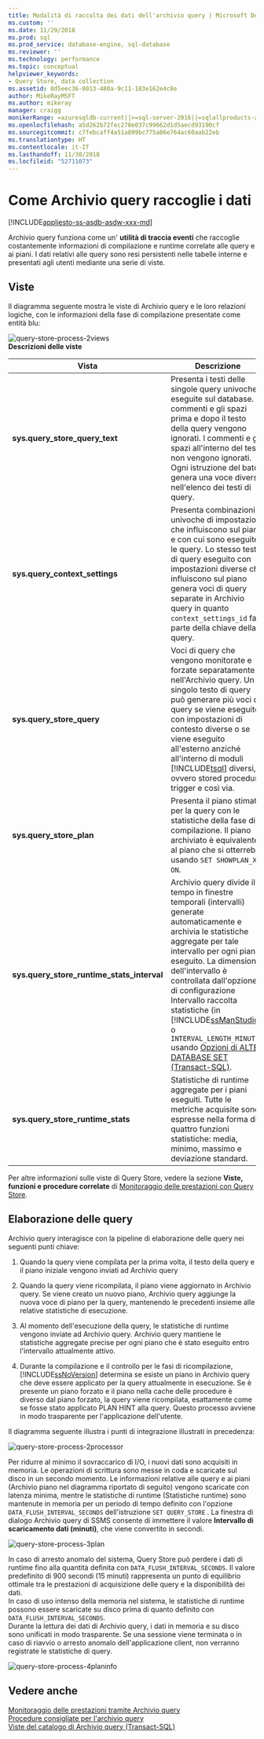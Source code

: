 ```yaml
---
title: Modalità di raccolta dei dati dell'archivio query | Microsoft Docs
ms.custom: ''
ms.date: 11/29/2018
ms.prod: sql
ms.prod_service: database-engine, sql-database
ms.reviewer: ''
ms.technology: performance
ms.topic: conceptual
helpviewer_keywords:
- Query Store, data collection
ms.assetid: 8d5eec36-0013-480a-9c11-183e162e4c8e
author: MikeRayMSFT
ms.author: mikeray
manager: craigg
monikerRange: =azuresqldb-current||>=sql-server-2016||=sqlallproducts-allversions||>=sql-server-linux-2017||=azuresqldb-mi-current
ms.openlocfilehash: a5d262b72fec278e037c99662d1d5aecd93190cf
ms.sourcegitcommit: c7febcaff4a51a899bc775a86e764ac60aab22eb
ms.translationtype: HT
ms.contentlocale: it-IT
ms.lasthandoff: 11/30/2018
ms.locfileid: "52711073"
---
```

# <a name="how-query-store-collects-data"></a>Come Archivio query raccoglie i dati
[!INCLUDE[appliesto-ss-asdb-asdw-xxx-md](../../includes/appliesto-ss-asdb-asdw-xxx-md.md)]

  Archivio query funziona come un' **utilità di traccia eventi** che raccoglie costantemente informazioni di compilazione e runtime correlate alle query e ai piani. I dati relativi alle query sono resi persistenti nelle tabelle interne e presentati agli utenti mediante una serie di viste.  
  
## <a name="views"></a>Viste  
 Il diagramma seguente mostra le viste di Archivio query e le loro relazioni logiche, con le informazioni della fase di compilazione presentate come entità blu:  
  
 ![query-store-process-2views](../../relational-databases/performance/media/query-store-process-2views.png "query-store-process-2views")  
**Descrizioni delle viste**  
  
|Vista|Descrizione|  
|----------|-----------------|  
|**sys.query_store_query_text**|Presenta i testi delle singole query univoche eseguite sul database. I commenti e gli spazi prima e dopo il testo della query vengono ignorati. I commenti e gli spazi all'interno del testo non vengono ignorati. Ogni istruzione del batch genera una voce diversa nell'elenco dei testi di query.|  
|**sys.query_context_settings**|Presenta combinazioni univoche di impostazioni che influiscono sul piano e con cui sono eseguite le query. Lo stesso testo di query eseguito con impostazioni diverse che influiscono sul piano genera voci di query separate in Archivio query in quanto `context_settings_id` fa parte della chiave della query.|  
|**sys.query_store_query**|Voci di query che vengono monitorate e forzate separatamente nell'Archivio query. Un singolo testo di query può generare più voci di query se viene eseguito con impostazioni di contesto diverse o se viene eseguito all'esterno anziché all'interno di moduli [!INCLUDE[tsql](../../includes/tsql-md.md)] diversi, ovvero stored procedure, trigger e così via.|  
|**sys.query_store_plan**|Presenta il piano stimato per la query con le statistiche della fase di compilazione. Il piano archiviato è equivalente al piano che si otterrebbe usando `SET SHOWPLAN_XML ON`.|  
|**sys.query_store_runtime_stats_interval**|Archivio query divide il tempo in finestre temporali (intervalli) generate automaticamente e archivia le statistiche aggregate per tale intervallo per ogni piano eseguito. La dimensione dell'intervallo è controllata dall'opzione di configurazione Intervallo raccolta statistiche (in [!INCLUDE[ssManStudio](../../includes/ssmanstudio-md.md)]) o `INTERVAL_LENGTH_MINUTES` usando [Opzioni di ALTER DATABASE SET &#40;Transact-SQL&#41;](../../t-sql/statements/alter-database-transact-sql-set-options.md).|  
|**sys.query_store_runtime_stats**|Statistiche di runtime aggregate per i piani eseguiti. Tutte le metriche acquisite sono espresse nella forma di quattro funzioni statistiche: media, minimo, massimo e deviazione standard.|  
  
 Per altre informazioni sulle viste di Query Store, vedere la sezione **Viste, funzioni e procedure correlate** di [Monitoraggio delle prestazioni con Query Store](monitoring-performance-by-using-the-query-store.md).  
  
## <a name="query-processing"></a>Elaborazione delle query  
 Archivio query interagisce con la pipeline di elaborazione delle query nei seguenti punti chiave:  
  
1.  Quando la query viene compilata per la prima volta, il testo della query e il piano iniziale vengono inviati ad Archivio query  
  
2.  Quando la query viene ricompilata, il piano viene aggiornato in Archivio query. Se viene creato un nuovo piano, Archivio query aggiunge la nuova voce di piano per la query, mantenendo le precedenti insieme alle relative statistiche di esecuzione.  
  
3.  Al momento dell'esecuzione della query, le statistiche di runtime vengono inviate ad Archivio query. Archivio query mantiene le statistiche aggregate precise per ogni piano che è stato eseguito entro l'intervallo attualmente attivo.  
  
4.  Durante la compilazione e il controllo per le fasi di ricompilazione, [!INCLUDE[ssNoVersion](../../includes/ssnoversion-md.md)] determina se esiste un piano in Archivio query che deve essere applicato per la query attualmente in esecuzione. Se è presente un piano forzato e il piano nella cache delle procedure è diverso dal piano forzato, la query viene ricompilata, esattamente come se fosse stato applicato PLAN HINT alla query. Questo processo avviene in modo trasparente per l'applicazione dell'utente.  
  
 Il diagramma seguente illustra i punti di integrazione illustrati in precedenza:  
  
 ![query-store-process-2processor](../../relational-databases/performance/media/query-store-process-2processor.png "query-store-process-2processor")  
  
 Per ridurre al minimo il sovraccarico di I/O, i nuovi dati sono acquisiti in memoria. Le operazioni di scrittura sono messe in coda e scaricate sul disco in un secondo momento. Le informazioni relative alle query e ai piani (Archivio piano nel diagramma riportato di seguito) vengono scaricate con latenza minima, mentre le statistiche di runtime (Statistiche runtime) sono mantenute in memoria per un periodo di tempo definito con l'opzione `DATA_FLUSH_INTERVAL_SECONDS` dell'istruzione `SET QUERY_STORE` . La finestra di dialogo Archivio query di SSMS consente di immettere il valore **Intervallo di scaricamento dati (minuti)**, che viene convertito in secondi.  
  
 ![query-store-process-3plan](../../relational-databases/performance/media/query-store-process-3.png "query-store-process-3plan")  
  
 In caso di arresto anomalo del sistema, Query Store può perdere i dati di runtime fino alla quantità definita con `DATA_FLUSH_INTERVAL_SECONDS`. Il valore predefinito di 900 secondi (15 minuti) rappresenta un punto di equilibrio ottimale tra le prestazioni di acquisizione delle query e la disponibilità dei dati.  
In caso di uso intenso della memoria nel sistema, le statistiche di runtime possono essere scaricate su disco prima di quanto definito con `DATA_FLUSH_INTERVAL_SECONDS`.  
Durante la lettura dei dati di Archivio query, i dati in memoria e su disco sono unificati in modo trasparente.
Se una sessione viene terminata o in caso di riavvio o arresto anomalo dell'applicazione client, non verranno registrate le statistiche di query.  
  
 ![query-store-process-4planinfo](../../relational-databases/performance/media/query-store-process-4planinfo.png "query-store-process-4planinfo")    

  
## <a name="see-also"></a>Vedere anche  
 [Monitoraggio delle prestazioni tramite Archivio query](../../relational-databases/performance/monitoring-performance-by-using-the-query-store.md)   
 [Procedure consigliate per l'archivio query](../../relational-databases/performance/best-practice-with-the-query-store.md)   
 [Viste del catalogo di Archivio query &#40;Transact-SQL&#41;](../../relational-databases/system-catalog-views/query-store-catalog-views-transact-sql.md)  
  
  
